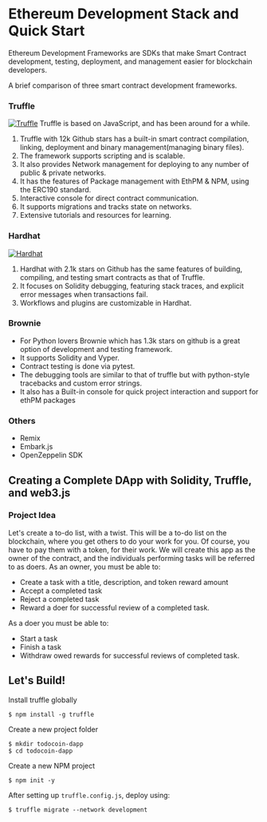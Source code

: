 # Ethereum Development Stack and Quick Start

Ethereum Development Frameworks are SDKs that make Smart Contract development, testing, deployment, and management easier for blockchain developers. 

A brief comparison of three smart contract development frameworks.
### Truffle
[![Truffle](https://res.cloudinary.com/practicaldev/image/fetch/s--6c327WAV--/c_limit%2Cf_auto%2Cfl_progressive%2Cq_auto%2Cw_880/https://dev-to-uploads.s3.amazonaws.com/uploads/articles/z0ejoluacb2it0o368x2.PNG)](https://trufflesuite.com/)
Truffle is based on JavaScript, and has been around for a while.
1.  Truffle with 12k Github stars has a built-in smart contract compilation, linking, deployment and binary management(managing binary files).
2.  The framework supports scripting and is scalable.
3.  It also provides Network management for deploying to any number of public & private networks.
4.  It has the features of Package management with EthPM & NPM, using the ERC190 standard.
5.  Interactive console for direct contract communication.
6.  It supports migrations and tracks state on networks.
7. Extensive tutorials and resources for learning.

### Hardhat
[![Hardhat](https://res.cloudinary.com/practicaldev/image/fetch/s--sLJrLCOR--/c_limit%2Cf_auto%2Cfl_progressive%2Cq_auto%2Cw_880/https://dev-to-uploads.s3.amazonaws.com/uploads/articles/6pfx2hzn5eub8ne7biv2.png)](https://nomiclabs.io/)
1.  Hardhat with 2.1k stars on Github has the same features of building, compiling, and testing smart contracts as that of Truffle.
2.  It focuses on Solidity debugging, featuring stack traces, and explicit error messages when transactions fail.
4.  Workflows and plugins are customizable in Hardhat.

### Brownie
 -  For Python lovers Brownie which has 1.3k stars on github is a great option of development and testing framework.
 -  It supports Solidity and Vyper.
 -  Contract testing is done via pytest.
 -  The debugging tools are similar to that of truffle but with python-style tracebacks and custom error strings.
 -  It also has a Built-in console for quick project interaction and support for ethPM packages
### Others
 - Remix 
 - Embark.js 
 - OpenZeppelin SDK

## Creating a Complete DApp with Solidity, Truffle, and web3.js

### Project Idea
Let's create a to-do list, with a twist. This will be a to-do list on the blockchain, where you get others to do your work for you. Of course, you have to pay them with a token, for their work.
We will create this app as the owner of the contract, and the individuals performing tasks will be referred to as doers.
As an owner, you must be able to:

 - Create a task with a title, description, and token reward amount
 - Accept a completed task 
 - Reject a completed task 
 - Reward a doer for successful review of a completed task.

As a doer you must be able to:
 - Start a task
 - Finish a task
 - Withdraw owed rewards for successful reviews of completed task.

## Let's Build!
Install truffle globally

    $ npm install -g truffle 

Create a new project folder 

    $ mkdir todocoin-dapp
    $ cd todocoin-dapp
Create a new NPM project

    $ npm init -y
   
After setting up `truffle.config.js`, deploy using:

    $ truffle migrate --network development
